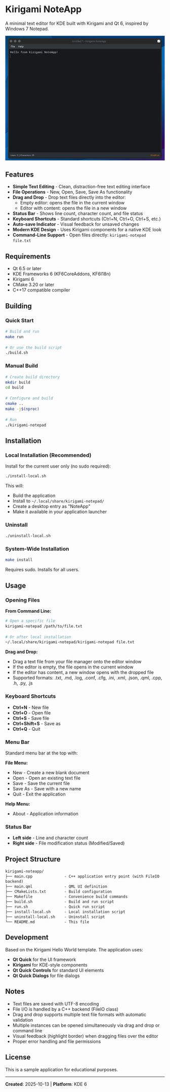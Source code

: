 # Kirigami NoteApp

A minimal text editor for KDE built with Kirigami and Qt 6, inspired by Windows 7 Notepad.

![A simple text editor](assets/hello-world.png)

## Features

- **Simple Text Editing** - Clean, distraction-free text editing interface
- **File Operations** - New, Open, Save, Save As functionality
- **Drag and Drop** - Drop text files directly into the editor:
  - Empty editor: opens the file in the current window
  - Editor with content: opens the file in a new window
- **Status Bar** - Shows line count, character count, and file status
- **Keyboard Shortcuts** - Standard shortcuts (Ctrl+N, Ctrl+O, Ctrl+S, etc.)
- **Auto-save Indicator** - Visual feedback for unsaved changes
- **Modern KDE Design** - Uses Kirigami components for a native KDE look
- **Command-Line Support** - Open files directly: `kirigami-notepad file.txt`

## Requirements

- Qt 6.5 or later
- KDE Frameworks 6 (KF6CoreAddons, KF6I18n)
- Kirigami 6
- CMake 3.20 or later
- C++17 compatible compiler

## Building

### Quick Start

```bash
# Build and run
make run

# Or use the build script
./build.sh
```

### Manual Build

```bash
# Create build directory
mkdir build
cd build

# Configure and build
cmake ..
make -j$(nproc)

# Run
./kirigami-notepad
```

## Installation

### Local Installation (Recommended)

Install for the current user only (no sudo required):

```bash
./install-local.sh
```

This will:
- Build the application
- Install to `~/.local/share/kirigami-notepad/`
- Create a desktop entry as "NoteApp"
- Make it available in your application launcher

### Uninstall

```bash
./uninstall-local.sh
```

### System-Wide Installation

```bash
make install
```

Requires sudo. Installs for all users.

## Usage

### Opening Files

**From Command Line:**
```bash
# Open a specific file
kirigami-notepad /path/to/file.txt

# Or after local installation
~/.local/share/kirigami-notepad/kirigami-notepad file.txt
```

**Drag and Drop:**
- Drag a text file from your file manager onto the editor window
- If the editor is empty, the file opens in the current window
- If the editor has content, a new window opens with the dropped file
- Supported formats: .txt, .md, .log, .conf, .cfg, .ini, .xml, .json, .qml, .cpp, .h, .py, .js

### Keyboard Shortcuts

- **Ctrl+N** - New file
- **Ctrl+O** - Open file
- **Ctrl+S** - Save file
- **Ctrl+Shift+S** - Save as
- **Ctrl+Q** - Quit

### Menu Bar

Standard menu bar at the top with:

**File Menu:**
- New - Create a new blank document
- Open - Open an existing text file
- Save - Save the current file
- Save As - Save with a new name
- Quit - Exit the application

**Help Menu:**
- About - Application information

### Status Bar

- **Left side** - Line and character count
- **Right side** - File modification status (Modified/Saved)

## Project Structure

```
kirigami-noteapp/
├── main.cpp              - C++ application entry point (with FileIO backend)
├── main.qml              - QML UI definition
├── CMakeLists.txt        - Build configuration
├── Makefile              - Convenience build commands
├── build.sh              - Build and run script
├── run.sh                - Quick run script
├── install-local.sh      - Local installation script
├── uninstall-local.sh    - Uninstall script
└── README.md             - This file
```

## Development

Based on the Kirigami Hello World template. The application uses:

- **Qt Quick** for the UI framework
- **Kirigami** for KDE-style components
- **Qt Quick Controls** for standard UI elements
- **Qt Quick Dialogs** for file dialogs

## Notes

- Text files are saved with UTF-8 encoding
- File I/O is handled by a C++ backend (FileIO class)
- Drag and drop supports multiple text file formats with automatic validation
- Multiple instances can be opened simultaneously via drag and drop or command line
- Visual feedback (highlight border) when dragging files over the editor
- Proper error handling and file permissions

## License

This is a sample application for educational purposes.

---

**Created**: 2025-10-13 | **Platform**: KDE 6
